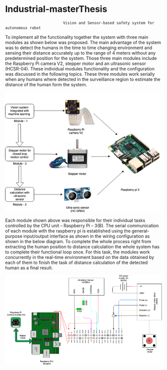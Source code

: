 # Industrial-masterThesis
                              Vision and Sensor-based safety system for autonomous robot
To implement all the functionality together the system with three main modules as shown below was proposed.
The main advantage of the system was to detect the humans in the time to time changing environment and sensing their distance accurately up to the range of 4 meters without any predetermined position for the system.
Those three main modules include the Raspberry Pi camera V2, stepper motor and an ultrasonic sensor (HCSR-04).
These individual modules functionality and the configuration was discussed in the following topics.
These three modules work serially when any humans where detected in the surveillance region to estimate the distance of the human form the system.

![prototype](Image/prototype.png)

Each module shown above was responsible for their individual tasks controlled by the CPU unit – Raspberry Pi – 3(B).
The serial communication of each module with the raspberry pi is established using the general-purpose input/output interface as shown in the wiring configuration as shown in the below diagram.
To complete the whole process right from extracting the human position to distance calculation the whole system has to complete their functional loop once.
For this task, the modules work concurrently in the real-time environment based on the data obtained by each of them to finish the task of distance calculation of the detected human as a final result.

![circuitconfig](Image/circuit.png)
